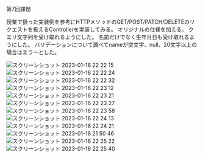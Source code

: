 第7回課題

授業で扱った実装例を参考にHTTPメソッドのGET/POST/PATCH/DELETEのリクエストを扱えるControllerを実装してみる。
オリジナルの仕様を加える。
クエリ文字列を受け取れるようにした。
名前だけでなく生年月日も受け取れるようにした。
バリデーションについて調べてnameが空文字、null、20文字以上の場合はエラーとした。

![スクリーンショット 2023-01-16 22 22 15](https://user-images.githubusercontent.com/119149738/212695016-7a948fc5-48a1-4d49-965c-f3a9b6475180.png)
![スクリーンショット 2023-01-16 22 22 24](https://user-images.githubusercontent.com/119149738/212695033-2b02a895-23a5-4594-b5bd-27a1cc66eb40.png)
![スクリーンショット 2023-01-16 22 22 32](https://user-images.githubusercontent.com/119149738/212695043-2d543d52-f5bc-4275-94a0-d6cb1126a74d.png)
![スクリーンショット 2023-01-16 22 23 12](https://user-images.githubusercontent.com/119149738/212695053-6524cd96-2490-440e-8752-26feb7b5e0ce.png)
![スクリーンショット 2023-01-16 22 23 21](https://user-images.githubusercontent.com/119149738/212695079-82a010e0-6e12-4311-a2a2-997144db482b.png)
![スクリーンショット 2023-01-16 22 23 27](https://user-images.githubusercontent.com/119149738/212695095-ca2659b7-0dbc-411a-b580-811aea85d45f.png)
![スクリーンショット 2023-01-16 22 23 58](https://user-images.githubusercontent.com/119149738/212695116-fb32c536-df16-47be-9130-4213f2ae48b5.png)
![スクリーンショット 2023-01-16 22 24 13](https://user-images.githubusercontent.com/119149738/212695136-84a937cf-c94d-44f5-aa77-2568929c6f26.png)
![スクリーンショット 2023-01-16 22 24 21](https://user-images.githubusercontent.com/119149738/212695146-fb3e3786-0534-46f5-9ea5-ed653fdf0cf3.png)
![スクリーンショット 2023-01-16 21 50 46](https://user-images.githubusercontent.com/119149738/212695265-7a8f7731-f087-44be-abbf-2948c73afb0f.png)
![スクリーンショット 2023-01-16 22 25 22](https://user-images.githubusercontent.com/119149738/212695171-fea46447-37e2-4964-9971-9674c5d11f8e.png)
![スクリーンショット 2023-01-16 22 25 40](https://user-images.githubusercontent.com/119149738/212695210-5b80296f-ba08-41a3-b75f-5a1c67eb5de2.png)
